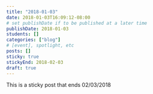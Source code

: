 ```yaml
---
title: "2018-01-03"
date: 2018-01-03T16:09:12-08:00
# set publishDate if to be published at a later time
publishDate: 2018-01-03
students: []
categories: ["blog"]
# [event], spotlight, etc
posts: []
sticky: true
stickyEnd: 2018-02-03
draft: true
---
```


This is a sticky post that ends 02/03/2018
